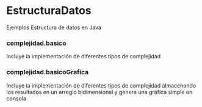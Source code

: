 # EstructuraDatos
Ejemplos Estructura de datos en Java

### complejidad.basico
Incluye la implementación de diferentes tipos de complejidad

### complejidad.basicoGrafica
Incluye la implementación de diferentes tipos de complejidad almacenando los resultados en un arreglo bidimensional y genera una gráfica simple en consola

